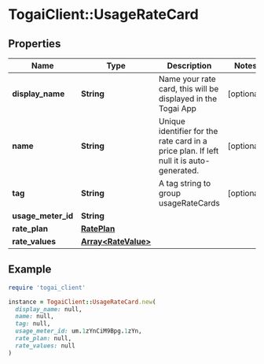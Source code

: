 # TogaiClient::UsageRateCard

## Properties

| Name | Type | Description | Notes |
| ---- | ---- | ----------- | ----- |
| **display_name** | **String** | Name your rate card, this will be displayed in the Togai App | [optional] |
| **name** | **String** | Unique identifier for the rate card in a price plan. If left null it is auto-generated. | [optional] |
| **tag** | **String** | A tag string to group usageRateCards | [optional] |
| **usage_meter_id** | **String** |  |  |
| **rate_plan** | [**RatePlan**](RatePlan.md) |  |  |
| **rate_values** | [**Array&lt;RateValue&gt;**](RateValue.md) |  |  |

## Example

```ruby
require 'togai_client'

instance = TogaiClient::UsageRateCard.new(
  display_name: null,
  name: null,
  tag: null,
  usage_meter_id: um.1zYnCiM9Bpg.1zYn,
  rate_plan: null,
  rate_values: null
)
```

